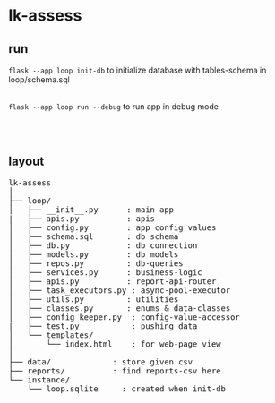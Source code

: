 # lk-assess


## run
`flask --app loop init-db`
to initialize database with tables-schema in loop/schema.sql
<br><br>

`flask --app loop run --debug`
to run app in debug mode

<br><br>

## layout
<pre>
lk-assess
│ 
├── loop/
│   ├── __init__.py      : main app 
|   ├── apis.py          : apis         
│   ├── config.py        : app config values
│   ├── schema.sql       : db schema
│   ├── db.py            : db connection
│   ├── models.py        : db models
│   ├── repos.py         : db-queries
│   ├── services.py      : business-logic
│   ├── apis.py          : report-api-router
│   ├── task_executors.py : async-pool-executor
│   ├── utils.py         : utilities
│   ├── classes.py       : enums & data-classes
│   ├── config_keeper.py  : config-value-accessor
|   ├── test.py           : pushing data 
│   └── templates/
│       └── index.html    : for web-page view
│
├── data/             : store given csv
├── reports/          : find reports-csv here
└── instance/
    └── loop.sqlite     : created when init-db

</pre>

